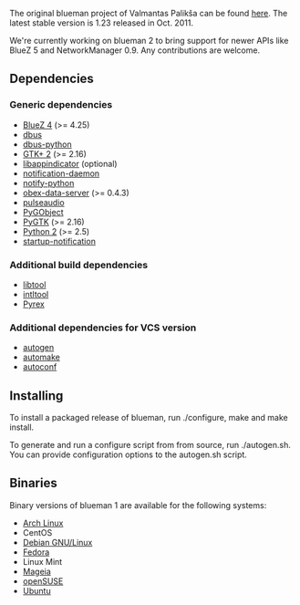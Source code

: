 The original blueman project of Valmantas Palikša can be found [here](https://launchpad.net/blueman). The latest stable version is 1.23 released in Oct. 2011.

We're currently working on blueman 2 to bring support for newer APIs like BlueZ 5 and NetworkManager 0.9. Any contributions are welcome.

## Dependencies

### Generic dependencies

* [BlueZ 4](http://www.bluez.org/) (>= 4.25)
* [dbus](http://www.freedesktop.org/wiki/Software/dbus/)
* [dbus-python](http://www.freedesktop.org/wiki/Software/DBusBindings/#python)
* [GTK+ 2](http://www.gtk.org/) (>= 2.16)
* [libappindicator](https://launchpad.net/libappindicator) (optional)
* [notification-daemon](http://galago-project.org/)
* [notify-python](http://galago-project.org/)
* [obex-data-server](http://wiki.muiline.com/obex-data-server) (>= 0.4.3)
* [pulseaudio](http://www.freedesktop.org/wiki/Software/PulseAudio/)
* [PyGObject](https://wiki.gnome.org/PyGObject)
* [PyGTK](http://www.pygtk.org/) (>= 2.16)
* [Python 2](http://www.python.org/) (>= 2.5)
* [startup-notification](http://www.freedesktop.org/wiki/Software/startup-notification/)

### Additional build dependencies

* [libtool](http://www.gnu.org/software/libtool/)
* [intltool](http://freedesktop.org/wiki/Software/intltool/)
* [Pyrex](http://www.cosc.canterbury.ac.nz/greg.ewing/python/Pyrex/)

### Additional dependencies for VCS version

* [autogen](https://www.gnu.org/software/autogen/)
* [automake](https://www.gnu.org/software/automake/)
* [autoconf](https://www.gnu.org/software/autoconf/)

## Installing

To install a packaged release of blueman, run ./configure, make and make install.

To generate and run a configure script from from source, run ./autogen.sh. You can provide configuration options to the autogen.sh script.

## Binaries

Binary versions of blueman 1 are available for the following systems:

* [Arch Linux](https://www.archlinux.org/packages/?name=blueman)
* CentOS
* [Debian GNU/Linux](http://packages.debian.org/search?keywords=blueman)
* [Fedora](https://apps.fedoraproject.org/packages/blueman)
* Linux Mint
* [Mageia](http://mageia.madb.org/package/show/name/blueman)
* [openSUSE](http://software.opensuse.org/package/blueman?search_term=blueman)
* [Ubuntu](http://packages.ubuntu.com/search?keywords=blueman)
